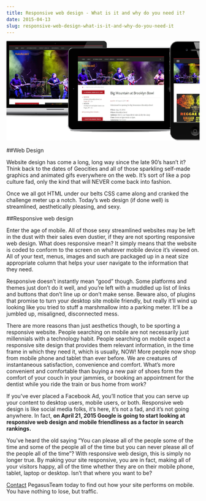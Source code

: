 ```yaml
---
title: Responsive web design - What is it and why do you need it?
date: 2015-04-13
slug: responsive-web-design-what-is-it-and-why-do-you-need-it
---
```


![responsive web design](responsive-web-design.png)

##Web Design

Website design has come a long, long way since the late 90’s hasn’t it? Think back to the dates of Geocities and all of those sparkling self-made graphics and animated gifs everywhere on the web.  It’s sort of like a pop culture fad, only the kind that will NEVER come back into fashion.

Once we all got HTML under our belts CSS came along and cranked the challenge meter up a notch.  Today’s web design (if done well) is streamlined, aesthetically pleasing, and sexy.

##Responsive web design

Enter the age of mobile. All of those sexy streamlined websites may be left in the dust with their sales even dustier, if they are not sporting responsive web design.  What does responsive mean? It simply means that the website is coded to conform to the screen on whatever mobile device it’s viewed on.   All of your text, menus, images and such are packaged up in a neat size appropriate column that helps your user navigate to the information that they need.

Responsive doesn’t instantly mean “good” though.  Some platforms and themes just don’t do it well, and you’re left with a muddled up list of links and buttons that don’t line up or don’t make sense.  Beware also, of plugins that promise to turn your desktop site mobile friendly, but really it’ll wind up looking like you tried to stuff a marshmallow into a parking meter. It’ll be a jumbled up, misaligned, disconnected mess.

There are more reasons than just aesthetics though, to be sporting a responsive website.  People searching on mobile are not necessarily just millennials with a technology habit. People searching on mobile expect a responsive site design that provides them relevant information, in the time frame in which they need it, which is usually, NOW! More people now shop from mobile phone and tablet than ever before.  We are creatures of instantaneous satisfaction, convenience and comfort.  What’s more convenient and comfortable than buying a new pair of shoes form the comfort of your couch in your jammies, or booking an appointment for the dentist while you ride the train or bus home from work?

If you’ve ever placed a Facebook Ad, you’ll notice that you can serve up your content to desktop users, mobile users, or both.  Responsive web design is like social media folks, it’s here, it’s not a fad, and it’s not going anywhere. In fact, **on  April 21, 2015 Google is going to start looking at responsive web design and mobile friendliness as a factor in search rankings.**

You’ve heard the old saying “You can please all of the people some of the time and some of the people all of the time but you can never please all of the people all of the time”? With responsive web design, this is simply no longer true.  By making your site responsive, you are in fact, making all of your visitors happy, all of the time whether they are on their mobile phone, tablet, laptop or desktop.  Isn’t that where you want to be?

<a href="/contact">Contact</a> PegasusTeam today to find out how your site performs on mobile. You have nothing to lose, but traffic.